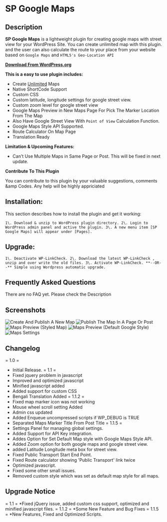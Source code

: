 # SP Google Maps

## Description

**SP Google Maps** is a lightweight plugin for creating google maps with street view for your WordPress Site. You can create unlimited map with this plugin. and the user can also calculate the route to your place from your website based on `Google Maps` and `HTML5's Geo-Location API`

**[Download From WordPress.org](https://wordpress.org/plugins/sp-google-maps/)**

**This is a easy to use plugin includes:**

*   Create <u>Unlimited</u> Maps
*   Native ShortCode Support
*   Custom CSS
*   Custom latitude, longitude settings for google street view.
*   Custom zoom level for google street view
*   Google Maps Preview in New Maps Page For Pick The Marker Location From The Map
*   Also Have Google Street View With `Point of View` Calculation Function.
*   Google Maps Style API Supported.
*   Route Calculator On Map Page
*   Translation Ready

**Limitation & Upcoming Features:**

*   Can't Use Multiple Maps in Same Page or Post. This will be fixed in next update.

**Contribute To This Plugin**

You can contribute to this plugin by your valuable suggestions, comments &amp Codes. Any help will be highly appriciated

## Installation:

This section describes how to install the plugin and get it working:

`1\. Download & unzip to WordPress plugin directory. 2\. Login to WordPress admin panel and active the plugin. 3\. A new menu item [SP Google Maps] will appear under [Pages].`

## Upgrade:

`1\. Deactivate WP-LinkCheck. 2\. Download the latest WP-LinkCheck , unzip and over write the old files. 3\. Activate WP-LinkCheck. **--OR--** Simple using Wordpress automatic upgrade.`

## Frequently Asked Questions

There are no FAQ yet. Please check the Description

## Screenshots

![Create And Publish A New Map](/screenshot-1.png?raw=true "Create And Publish A New Map")
![Publish The Map In A Page Or Post](/screenshot-2.png?raw=true "Publish The Map In A Page Or Post")
![Maps Preview (Styled Map)](/screenshot-3.png?raw=true "Maps Preview (Styled Map)")
![Maps Preview (Default Google Style)](/screenshot-4.png?raw=true "Maps Preview (Default Google Style)")
![Maps Settings](/screenshot-3.png?raw=true "Maps Settings")

## Changelog

= 1.0 =
* Initial Release.
= 1.1 =
* Fixed jquery problem in javascript
* Improved and optimized javascript
* Minified javascript added
* Added support for custom CSS
* Bengali Translation Added
= 1.1.2 =
* Fixed map marker icon was not working
* Mouse wheel scroll setting Added
* Admin css updated
* Added Enqueue uncompressed scripts if WP_DEBUG is TRUE
* Separated Maps Marker Title From Post Title
= 1.1.5 =
* Settings Panel for managing global settings.
* Added Support for API Key integration.
* Addes Option for Set Default Map style with Google Maps Style API.
* Added Zoom option for both google maps and google street view.
* added Latitude Longitude meta box for street view.
* Fixed Public Transport Start End Point.
* Fixed Route calculator showing 'Public Transport' link twice
* Optimized javascript.
* Fixed some other small issues.
* Removed custom style which was set as default map style for all maps.

## Upgrade Notice

= 1.1 =
*Fixed jQuery issue, added custom css support, optimized and minified javascript files. 
= 1.1.2 =
*Some New Feature and Bug Fixes
= 1.1.5 =
*New Features, Fixed and Optimized Scripts.